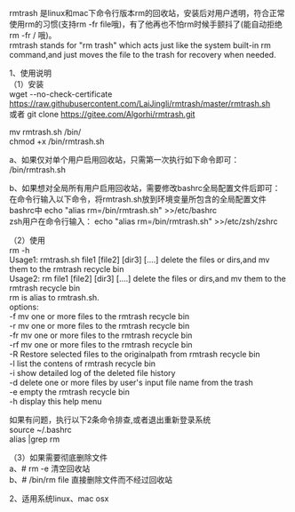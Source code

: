 rmtrash 是linux和mac下命令行版本rm的回收站，安装后对用户透明，符合正常使用rm的习惯(支持rm -fr file哦)，有了他再也不怕rm时候手颤抖了(能自动拒绝 rm -fr / 哦)。  
rmtrash stands for "rm trash" which acts just like the system built-in rm command,and just moves the file to the trash for recovery when needed.


1、使用说明  
（1）安装  
wget --no-check-certificate https://raw.githubusercontent.com/LaiJingli/rmtrash/master/rmtrash.sh  
或者
git clone https://gitee.com/Algorhi/rmtrash.git

mv rmtrash.sh /bin/  
chmod +x /bin/rmtrash.sh  

a、如果仅对单个用户启用回收站，只需第一次执行如下命令即可：  
/bin/rmtrash.sh  

b、如果想对全局所有用户启用回收站，需要修改bashrc全局配置文件后即可：  
在命令行输入以下命令，将rmtrash.sh放到环境变量所包含的全局配置文件bashrc中
echo "alias rm=/bin/rmtrash.sh" >>/etc/bashrc  
zsh用户在命令行输入：
echo "alias rm=/bin/rmtrash.sh" >>/etc/zsh/zshrc 

（2）使用  
rm -h  
Usage1: rmtrash.sh file1 [file2] [dir3] [....] delete the files or dirs,and mv them to the rmtrash recycle bin   
Usage2: rm         file1 [file2] [dir3] [....] delete the files or dirs,and mv them to the rmtrash recycle bin  
        rm is alias to rmtrash.sh.  
options:  
	-f  mv one or more files to the rmtrash recycle bin  
	-r  mv one or more files to the rmtrash recycle bin  
	-fr mv one or more files to the rmtrash recycle bin  
	-rf mv one or more files to the rmtrash recycle bin  
	-R  Restore selected files to the originalpath from rmtrash recycle bin  
	-l  list the contens of rmtrash recycle bin  
	-i  show detailed log of the deleted file history  
	-d  delete one or more files by user's input file name from the trash  
	-e  empty the rmtrash recycle bin  
	-h  display this help menu  

如果有问题，执行以下2条命令排查,或者退出重新登录系统    
source ~/.bashrc  
alias |grep rm  

（3）如果需要彻底删除文件  
a、# rm -e 清空回收站  
b、# /bin/rm file 直接删除文件而不经过回收站  

2、适用系统linux、mac osx

